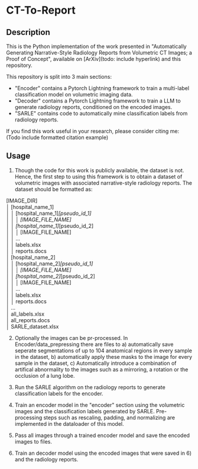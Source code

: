 # CT-To-Report

## Description
This is the Python implementation of the work presented in "Automatically Generating Narrative-Style Radiology Reports from Volumetric CT Images; a Proof of Concept", available on [ArXiv](todo: include hyperlink) and this repository.

This repository is split into 3 main sections: <br>
* "Encoder" contains a Pytorch Lightning framework to train a multi-label classification model on volumetric imaging data.<br>
* "Decoder" contains a Pytorch Lightning framework to train a LLM to generate radiology reports, conditioned on the encoded images.<br>
* "SARLE" contains code to automatically mine classification labels from radiology reports.<br>


If you find this work useful in your research, please consider citing me: (Todo include formatted citation example)

## Usage
1) Though the code for this work is publicly available, the dataset is not. 
Hence, the first step to using this framework is to obtain a dataset of volumetric images with associated narrative-style radiology reports.
The dataset should be formatted as:

[IMAGE_DIR]<br>
│   [hospital_name_1]<br>
│   │   [hospital_name_1]_[pseudo_id_1]<br>
│   │   │   [IMAGE_FILE_NAME]<br>
│   │   [hospital_name_1]_[pseudo_id_2]<br>
│   │   │   [IMAGE_FILE_NAME]<br>
│   │   ...<br>
│   │   labels.xlsx<br>
│   │   reports.docs<br>
│   [hospital_name_2]<br>
│   │   [hospital_name_2]_[pseudo_id_1]<br>
│   │   │   [IMAGE_FILE_NAME]<br>
│   │   [hospital_name_2]_[pseudo_id_2]<br>
│   │   │   [IMAGE_FILE_NAME]<br>
│   │   ...<br>
│   │   labels.xlsx<br>
│   │   reports.docs<br>
│   ...<br>
│   all_labels.xlsx<br>
│   all_reports.docs<br>
│   SARLE_dataset.xlsx<br>

2) Optionally the images can be pr-processed.
In Encoder/data_prepressing there are files to a) automatically save seperate segmentations of up to 104 anatomical regions in every sample in the dataset, b) automatically apply these masks to the image for every sample in the dataset, c) Automatically introduce a combination of artifical abnormality to the images such as a mirroring, a rotation or the occlusion of a lung lobe. 

3) Run the SARLE algorithm on the radiology reports to generate classification labels for the encoder.

4) Train an encoder model in the "encoder" section using the volumetric images and the classification labels generated by SARLE. Pre-processing steps such as rescaling, padding, and normalizing are implemented in the dataloader of this model.  
   
6) Pass all images through a trained encoder model and save the encoded images to files.
   
8) Train an decoder model using the encoded images that were saved in 6) and the radiology reports.




